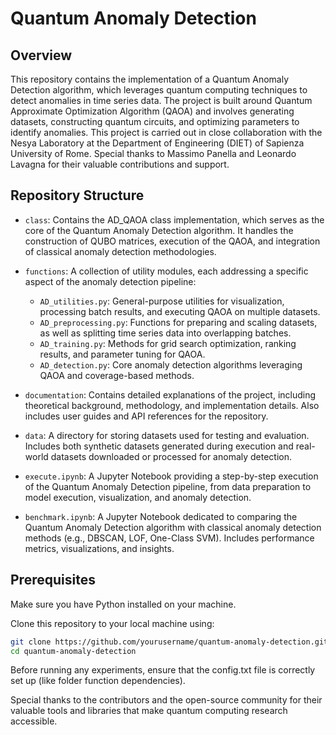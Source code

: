 # Quantum Anomaly Detection

## Overview

This repository contains the implementation of a Quantum Anomaly Detection algorithm, which leverages quantum computing techniques to detect anomalies in time series data. The project is built around Quantum Approximate Optimization Algorithm (QAOA) and involves generating datasets, constructing quantum circuits, and optimizing parameters to identify anomalies. This project is carried out in close collaboration with the Nesya Laboratory at the Department of Engineering (DIET) of Sapienza University of Rome. Special thanks to Massimo Panella and Leonardo Lavagna for their valuable contributions and support.

## Repository Structure

- `class`: Contains the AD_QAOA class implementation, which serves as the core of the Quantum Anomaly Detection algorithm. It handles the construction of QUBO matrices, execution of the QAOA, and integration of classical anomaly detection methodologies.

- `functions`: A collection of utility modules, each addressing a specific aspect of the anomaly detection pipeline:
  - `AD_utilities.py`: General-purpose utilities for visualization, processing batch results, and executing QAOA on multiple datasets.
  - `AD_preprocessing.py`: Functions for preparing and scaling datasets, as well as splitting time series data into overlapping batches.
  - `AD_training.py`: Methods for grid search optimization, ranking results, and parameter tuning for QAOA.
  - `AD_detection.py`: Core anomaly detection algorithms leveraging QAOA and coverage-based methods. 
 
- `documentation`: Contains detailed explanations of the project, including theoretical background, methodology, and implementation details. Also includes user guides and API references for the repository.

- `data`: A directory for storing datasets used for testing and evaluation. Includes both synthetic datasets generated during execution and real-world datasets downloaded or processed for anomaly detection.

- `execute.ipynb`: A Jupyter Notebook providing a step-by-step execution of the Quantum Anomaly Detection pipeline, from data preparation to model execution, visualization, and anomaly detection.

- `benchmark.ipynb`: A Jupyter Notebook dedicated to comparing the Quantum Anomaly Detection algorithm with classical anomaly detection methods (e.g., DBSCAN, LOF, One-Class SVM). Includes performance metrics, visualizations, and insights.

## Prerequisites

Make sure you have Python installed on your machine.

Clone this repository to your local machine using:
```bash
git clone https://github.com/yourusername/quantum-anomaly-detection.git
cd quantum-anomaly-detection
```
Before running any experiments, ensure that the config.txt file is correctly set up (like folder function dependencies).



Special thanks to the contributors and the open-source community for their valuable tools and libraries that make quantum computing research accessible.
